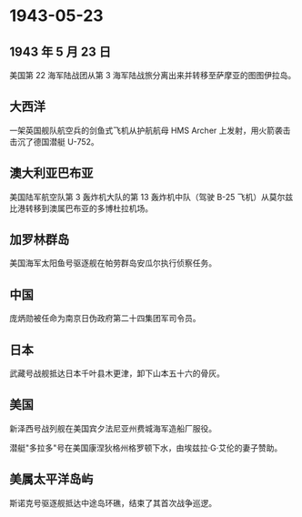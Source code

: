 # 1943-05-23

## 1943 年 5 月 23 日

美国第 22 海军陆战团从第 3
海军陆战旅分离出来并转移至萨摩亚的图图伊拉岛。

## 大西洋

一架英国舰队航空兵的剑鱼式飞机从护航航母 HMS Archer
上发射，用火箭袭击击沉了德国潜艇 U-752。

## 澳大利亚巴布亚

美国陆军航空队第 3 轰炸机大队的第 13 轰炸机中队（驾驶 B-25
飞机）从莫尔兹比港转移到澳属巴布亚的多博杜拉机场。

## 加罗林群岛

美国海军太阳鱼号驱逐舰在帕劳群岛安瓜尔执行侦察任务。

## 中国

庞炳勋被任命为南京日伪政府第二十四集团军司令员。

## 日本

武藏号战舰抵达日本千叶县木更津，卸下山本五十六的骨灰。

## 美国

新泽西号战列舰在美国宾夕法尼亚州费城海军造船厂服役。

潜艇"多拉多"号在美国康涅狄格州格罗顿下水，由埃兹拉·G·艾伦的妻子赞助。

## 美属太平洋岛屿

斯诺克号驱逐舰抵达中途岛环礁，结束了其首次战争巡逻。

